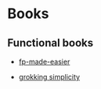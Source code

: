 # Books

## Functional books

 * [fp-made-easier](https://leanpub.com/fp-made-easier)
 
 * [grokking simplicity](https://t.co/9mPqHP9R3l)
